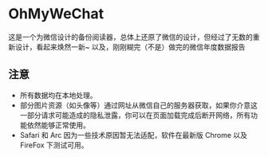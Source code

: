 # OhMyWeChat

这是一个为微信设计的备份阅读器，总体上还原了微信的设计，但经过了无数的重新设计，看起来焕然一新~
以及，刚刚糊完（不是）做完的微信年度数据报告

## 注意

- 所有数据均在本地处理。
- 部分图片资源（如头像等）通过网址从微信自己的服务器获取，如果你介意这一部分请求可能造成的隐私泄露，你可以在页面加载完成后断开网络，所有功能依然能够正常使用。
- Safari 和 Arc 因为一些技术原因暂无法适配，软件在最新版 Chrome 以及 FireFox 下测试可用。
